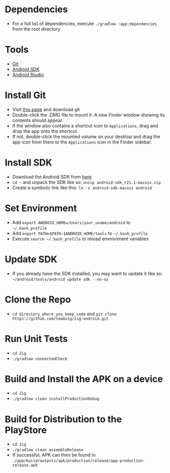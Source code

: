 
# Dependencies
* For a full list of dependencies, execute ```./gradlew :app:dependencies``` from the root directory

# Tools
* [Git](http://git-scm.com/downloads)
* [Android SDK](http://developer.android.com/sdk/installing/index.html)
* [Android Studio](http://developer.android.com/sdk/installing/index.html?pkg=studio)

# Install Git
* Visit [this page](http://git-scm.com/download/mac) and download git
* Double-click the .DMG file to mount it.  A new Finder window showing its contents should appear.
* If the window also contains a shortcut icon to `Applications`, drag and drop the app onto the shortcut.
* If not, double-click the mounted volume on your desktop and drag the app icon from there to the `Applications` icon in the Finder sidebar.

# Install SDK
* Download the Android SDK from [here](http://developer.android.com/sdk/installing/index.html?pkg=tools)
* ```cd ~``` and unpack the SDK like so: ```unzip android-sdk_r21.1-macosx.zip```
* Create a symbolic link like this: ```ln -s android-sdk-macosx android```

# Set Environment
* Add ```export ANDROID_HOME=/Users/your_uname/android``` to ```~/.bash_profile```
* Add ```export PATH=$PATH:$ANDROID_HOME/tools``` to ```~/.bash_profile```
* Execute ```source ~/.bash_profile``` to reload environment variables

# Update SDK
* If you already have the SDK installed, you may want to update it like so: ```~/android/tools/android update sdk --no-ui```

# Clone the Repo
* ```cd directory_where_you_keep_code``` and ```git clone https://github.com/teamzig/zig-android.git```

# Run Unit Tests
* ```cd Zig```
* ```./gradlew connectedCheck```

# Build and Install the APK on a device
* ```cd Zig```
* ```./gradlew clean installProductionDebug```

# Build for Distribution to the PlayStore
* ```cd Zig```
* ```./gradlew clean assembleRelease```
* If successful, APK can then be found in ```./app/build/outputs/apk/production/release/app-production-release.apk```